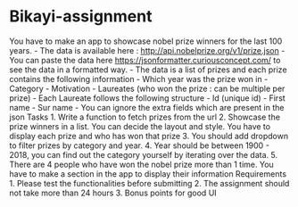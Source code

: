 # Bikayi-assignment
You have to make an app to showcase nobel prize winners for the last 100 years. - The data is available here : http://api.nobelprize.org/v1/prize.json - You can paste the data here https://jsonformatter.curiousconcept.com/ to see the data in a formatted way. - The data is a list of prizes and each prize contains the following information - Which year was the prize won in - Category - Motivation - Laureates (who won the prize : can be multiple per prize) - Each Laureate follows the following structure - Id (unique id) - First name - Sur name - You can ignore the extra fields which are present in the json Tasks 1. Write a function to fetch prizes from the url 2. Showcase the prize winners in a list. You can decide the layout and style. You have to display each prize and who has won that prize 3. You should add dropdown to filter prizes by category and year. 4. Year should be between 1900 - 2018, you can find out the category yourself by iterating over the data. 5. There are 4 people who have won the nobel prize more than 1 time. You have to make a section in the app to display their information Requirements 1. Please test the functionalities before submitting 2. The assignment should not take more than 24 hours 3. Bonus points for good UI
